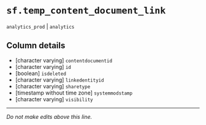 # `sf.temp_content_document_link`
`analytics_prod` | `analytics`

## Column details
* [character varying] `contentdocumentid`
* [character varying] `id`
* [boolean]   `isdeleted`
* [character varying] `linkedentityid`
* [character varying] `sharetype`
* [timestamp without time zone] `systemmodstamp`
* [character varying] `visibility`

-------------------------------------------------------------------------------
*Do not make edits above this line.*
